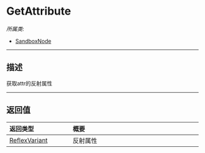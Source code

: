 # GetAttribute

*所属类*:
* [SandboxNode](/Api/Classes/Base/SandboxNode.md)
------------------------------------------------------------------------------------------
## 描述

获取attr的反射属性


------------------------------------------------------------------------------------------
## 返回值

|<div style="width:150px">返回类型</div>|<div style="width:520px">概要</div>|
|:---|:---|
|[ReflexVariant](/Api/Enums/ReflexVariant.md)|反射属性|
